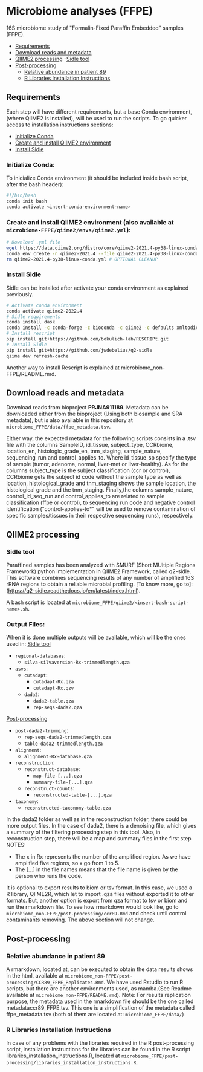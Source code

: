 # Microbiome analyses (FFPE)
16S microbiome study of "Formalin-Fixed Paraffin Embedded" samples (FFPE).
- [Requirements](#requirements)
- [Download reads and metadata](#download-reads-and-metadata)
- [QIIME2 processing](#qiime2-processing)
    -[Sidle tool](#sidle-tool)
- [Post-processing](#post-processing)
    - [Relative abundance in patient 89](#relative-abundance-in-patient-89)
    - [R Libraries Installation Instructions](#r-libraries-installation-instructions)

## Requirements
Each step will have different requirements, but a base Conda environment, (where QIIME2 is installed), will be used to run the scripts. To go quicker access to installation instructions sections:
 - [Initialize Conda](#install-conda)
 - [Create and install QIIME2 environment](#create-and-install-qiime2-environment)
 - [Install Sidle](#install-sidle)

### Initialize Conda:
To inicialize Conda environment (it should be included inside bash script, after the bash header):

```sh
#!/bin/bash
conda init bash
conda activate <insert-conda-environment-name>
```

### Create and install QIIME2 environment (also available at `microbiome-FFPE/qiime2/envs/qiime2.yml`):
```sh
# Download .yml file
wget https://data.qiime2.org/distro/core/qiime2-2021.4-py38-linux-conda.yml
conda env create -n qiime2-2021.4 --file qiime2-2021.4-py38-linux-conda.yml
rm qiime2-2021.4-py38-linux-conda.yml # OPTIONAL CLEANUP
```
[In case of complications with conda or qiime2 version installation, go to]:(https://docs.qiime2.org/2021.4/install/native/)

### Install Sidle
Sidle can be installed after activate your conda environment as explained previously.
```sh
# Activate conda environment
conda activate qiime2-2022.4
# Sidle requirements
conda install dask
conda install -c conda-forge -c bioconda -c qiime2 -c defaults xmltodict
# Install rescript
pip install git+https://github.com/bokulich-lab/RESCRIPt.git
# Install Sidle
pip install git+https://github.com/jwdebelius/q2-sidle
qiime dev refresh-cache
```
Another way to install Rescript is explained at microbiome_non-FFPE/README.rmd.



## Download reads and metadata

Download reads from bioproject **PRJNA911189**. Metadata can be downloaded either from the bioproject (Using both biosample and SRA metadata), but is also available in this repository at `microbiome_FFPE/data/ffpe_metadata.tsv`.

Either way, the expected metadata for the following scripts consists in a .tsv file with the columns SampleID, id_tissue, subject_type, CCRbiome, location_en, histologic_grade_en, tnm_staging, sample_nature, sequencing_run and  control_applies_to. Where id_tissue_sp specify the type of sample (tumor, adenoma, normal, liver-met or liver-healthy). 
As for the columns subject_type is the subject classification (ccr or control), CCRbiome gets the subject id code without the sample type as well as location, histological_grade and tnm_staging shows the sample location, the histological grade and the tnm_staging.
Finally,the columns sample_nature, control_id_seq_run and control_applies_to are related to sample classification (ffpe or control), to sequencing run code and negative control identification ("control-applies-to*" will be used to remove contamination of specific samples/tissues in their respective sequencing runs), respectively.

## QIIME2 processing
### Sidle tool
Paraffined samples has been analyzed with SMURF (Short MUltiple Regions Framework) python implementation in QIIME2 Framework, called q2-sidle. This software combines sequencing results of any number of amplified 16S rRNA regions to obtain a reliable microbial profiling. [To know more, go to]:(https://q2-sidle.readthedocs.io/en/latest/index.html).

A bash script is located at `microbiome_FFPE/qiime2/<insert-bash-script-name>.sh`.    
    
### Output Files: 
When it is done multiple outputs will be available, which will be the ones used in:
[Sidle tool](#sidle-tool)
- `regional-databases`:
    - `silva-silvaversion-Rx-trimmedlength.qza`
- `asvs`: 
    - `cutadapt`:
        - `cutadapt-Rx.qza`
        - `cutadapt-Rx.qzv`
    - `dada2`:
        - `dada2-table.qza`
        - `rep-seqs-dada2.qza`

[Post-processing](#post-processing)
- `post-dada2-trimming`:
    - `rep-seqs-dada2-trimmedlength.qza`
    - `table-dada2-trimmedlength.qza`
- `alignment`:
  - `alignment-Rx-database.qza`
- `reconstruction`:
    - `reconstruct-database`:
      - `map-file-[...].qza`
      - `summary-file-[...].qza`
    - `reconstruct-counts`:
      - `reconstructed-table-[...].qza`
- `taxonomy`:  
  - `reconstructed-taxonomy-table.qza`
      
In the dada2 folder as well as in the reconstruction folder, there could be more output files. In the case of dada2, there is a denoising file, which gives a summary of the filtering processing step in this tool. Also, in reconstruction step, there will be a map and summary files in the first step 
NOTES:
- The x in Rx represents the number of the amplified region. As we have amplified five regions, so x go from 1 to 5. 
- The [...] in the file names means that the file name is given by the person who runs the code.  

It is optional to export results to biom or tsv format. In this case, we used a R library, QIIME2R, which let to import .qza files without exported it to other formats. But, another option is export from qza format to tsv or biom and run the rmarkdown file. To see how rmarkdown would look like, go to `microbiome_non-FFPE/post-processing/ccr89.Rmd` and check until control contaminants removing. The above section will not change. 

    
## Post-processing
### Relative abundance in patient 89
A rmarkdown, located at, can be executed to obtain the data results shows in the html, available at `microbiome_non-FFPE/post-processing/CCR89_FFPE_Replicates.Rmd`. 
We have used Rstudio to run R scripts, but there are another environments used, as mamba.(See Readme available at `microbiome_non-FFPE/README.rmd`). 
Note: For results replication purpose, the metadata used in the rmarkdown file should be the one called metadataccr89_FFPE.tsv. This one is a simplification of the metadata called ffpe_metadata.tsv (both of them are located at: `microbiome_FFPE/data/`)

### R Libraries Installation Instructions    
In case of any problems with the libraries required in  the R post-processing script, installation instructions for the libraries can be found in the R script libraries_installation_instructions.R, located at `microbiome_FFPE/post-processing/libraries_installation_instructions.R`. 







